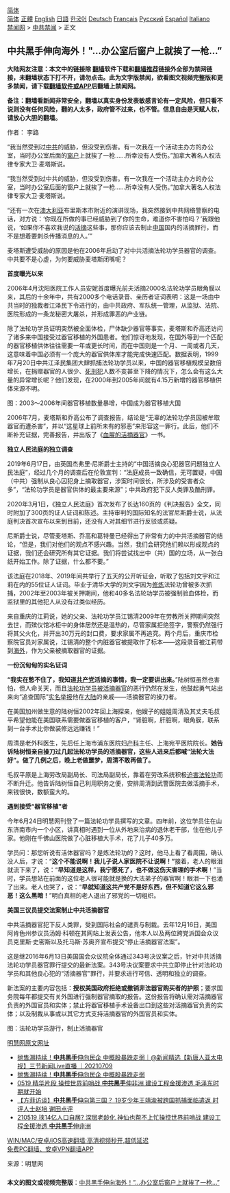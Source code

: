  <!-- 面包屑导航 --> <div class="breadcrumb"><!-- GTranslate: https://gtranslate.io/ -->  <div class="switcher notranslate">  <div class="selected">  <a href="#" onclick="return false;"> 简体</a>  </div>  <div class="option">  <a href="https://www.bannedbook.org" onclick="doGTranslate('zh-CN|zh-CN');jQuery('div.switcher div.selected a').html(jQuery(this).html());return false;" title="简体中文" class="nturl selected"> 简体</a>  <a href="https://www.bannedbook.org/zh-tw/" onclick="doGTranslate('zh-CN|zh-TW');jQuery('div.switcher div.selected a').html(jQuery(this).html());return false;" title="繁體中文" class="nturl"> 正體</a>  <a href="https://www.bannedbook.org/en/" onclick="doGTranslate('zh-CN|en');jQuery('div.switcher div.selected a').html(jQuery(this).html());return false;" title="English" class="nturl"> English</a>  <a href="https://www.bannedbook.org/ja/" onclick="doGTranslate('zh-CN|ja');jQuery('div.switcher div.selected a').html(jQuery(this).html());return false;" title="日本語" class="nturl"> 日語</a>  <a href="https://www.bannedbook.org/ko/" onclick="doGTranslate('zh-CN|ko');jQuery('div.switcher div.selected a').html(jQuery(this).html());return false;" title="한국어" class="nturl"> 한국어</a>  <a href="https://www.bannedbook.org/de/" onclick="doGTranslate('zh-CN|de');jQuery('div.switcher div.selected a').html(jQuery(this).html());return false;" title="Deutsch" class="nturl"> Deutsch</a>  <a href="https://www.bannedbook.org/fr/" onclick="doGTranslate('zh-CN|fr');jQuery('div.switcher div.selected a').html(jQuery(this).html());return false;" title="Français" class="nturl"> Français</a>  <a href="https://www.bannedbook.org/ru/" onclick="doGTranslate('zh-CN|ru');jQuery('div.switcher div.selected a').html(jQuery(this).html());return false;" title="Русский" class="nturl"> Русский</a>  <a href="https://www.bannedbook.org/es/" onclick="doGTranslate('zh-CN|es');jQuery('div.switcher div.selected a').html(jQuery(this).html());return false;" title="Español" class="nturl"> Español</a>  <a href="https://www.bannedbook.org/it/" onclick="doGTranslate('zh-CN|it');jQuery('div.switcher div.selected a').html(jQuery(this).html());return false;" title="Italiano" class="nturl"> Italiano</a>  </div>  </div>      <div class='breadcrumb-sub'><!-- Breadcrumb NavXT 6.3.0 --> <a href="https://www.bannedbook.org/" class="home">禁闻网</a> &gt; <a href="https://www.bannedbook.org/bnews/cbnews/" class="category">中共禁闻</a> &gt; 正文</div></div><h2>中共黑手伸向海外！"…办公室后窗户上就挨了一枪…”</h2> <p class="notice"><b>大陆网友注意：本文中的链接除 <a href="https://github.com/bannedbook/fanqiang" >翻墙</a>软件下载和<a href="https://github.com/killgcd/justmysocks/blob/master/README.md">翻墙推荐</a>链接外全部为禁网链接，未翻墙状态下打不开，请勿点击。此为文字版禁闻，欲看图文视频完整版和更多禁闻，请下载<a href="https://github.com/bannedbook/fanqiang">翻墙软件或APP</a>后翻墙上禁闻网。</p><p>备注：翻墙看新闻非常安全，翻墙以真实身份发表敏感言论有一定风险，但只看不说则没有任何风险，翻的人太多，政府管不过来，也不管。信息自由是天赋人权，请放心大胆的翻墙。</b></p>  <div class="entry"> <p>作者： 李路</p> <p id="summary">“我当然受到过<a href="https://www.bannedbook.org/bnews/tag/%e4%b8%ad%e5%85%b1/" class="st_tag internal_tag" rel="tag" title="标签 中共 下的日志">中共</a>的威胁，但没受到伤害。有一次我在一个活动主办方的办公室，当时办公室后面的<a href="https://www.bannedbook.org/bnews/tag/%E7%AA%97%E6%88%B7/" class="st_tag internal_tag" rel="tag" title="标签 窗户 下的日志">窗户</a>上就挨了一枪……所幸没有人受伤。”加拿大著名人权法律专家大卫·麦塔斯说。</p> <p>“我当然受到过中共的威胁，但没受到伤害。有一次我在一个活动主办方的办公室，当时办公室后面的窗户上就挨了一枪……所幸没有人受伤。”加拿大著名人权法律专家大卫·麦塔斯说。</p> <p>“还有一次在<a href="https://www.bannedbook.org/bnews/tag/%e6%be%b3%e5%a4%a7%e5%88%a9%e4%ba%9a/" class="st_tag internal_tag" rel="tag" title="标签 澳大利亚 下的日志">澳大利亚</a>布里斯本市附近的演讲现场，我突然接到中共网络警察的电话，对方说：‘你现在所做的事已经威胁到了你的生命，难道你不害怕吗？’我跟他说，‘如果你不喜欢我说的<a href="https://www.bannedbook.org/bnews/tag/%e6%b4%bb%e6%91%98/" class="st_tag internal_tag" rel="tag" title="标签 活摘 下的日志">活摘</a>这些事，那你应该去制止<span class='wp_keywordlink_affiliate'><a href="https://www.bannedbook.org/" title="中国" target="_blank">中国</a></span>国内的活摘罪行，而不是想着要刺杀传播消息的人。’”</p> <p>麦塔斯遭受威胁的原因是他在2006年启动了对中共活摘法轮功学员器官的调查。中共要不是心虚，为何要威胁麦塔斯闭嘴呢？</p> <p><strong>首度曝光以来</strong></p> <p>2006年4月沈阳医院工作人员安妮首度曝光前夫活摘2000名法轮功学员眼角膜以来，其后的十余年中，共有2000多个电话录音、亲历者证词表明：这是一场由中共当时的独裁者江泽民下令进行的，由中共政府、军队统一管理，从监狱、法院、医院形成的一条龙秘密大屠杀，并形成罪恶的产业链。</p> <p>除了法轮功学员证明突然被全面体检，尸体缺少器官等事实，麦塔斯和乔高还访问了诸多来中国接受过器官移植的外国患者。他们惊讶地发现，在国外等到一个匹配的器官移植供体往往需要一年或更长时间，而在中国则是一个月、一周或者几天，这意味着中国必须有一个庞大的器官供体库才能完成快速匹配。数据表明，1999年7月20日中共江泽民集团大肆抓捕法轮功学员以来，中国的器官移植规模呈数倍增长，在捐赠器官的人很少、<span class='wp_keywordlink'><a href="https://www.bannedbook.org/forum2/topic106.html" title="活摘器官：死刑犯撑不起中国器官移植市场上的蘑菇云" target="_blank">死刑犯</a></span>人数不变甚至下降的情况下，怎么会有这么大量的异常增长呢？他们发现，在2000年到2005年间就有4.15万新增的器官移植供体来源不明。</p>  <p>图：2003～2006年间器官移植数量暴增，中国成为器官移植大国</p> <p>2006年7月，麦塔斯和乔高公布了调查报告，结论是“无辜的法轮功学员因被牟取器官而遭杀害”，并以“这星球上前所未有的邪恶”来形容这一罪行。此后，他们不断补充证据，完善报告，并出版了《<span class='wp_keywordlink'><a href="https://www.bannedbook.org/forum2/topic1888.html" title="《血腥的活摘器官》" target="_blank">血腥的活摘器官</a></span>》一书。</p> <p><strong>独立人民法庭的独立调查</strong></p> <p>2019年6月17日，由英国杰弗里·尼斯爵士主持的“中国活摘良心犯器官问题独立人民法庭”，经过几个月的调查后在伦敦宣判：“法庭成员一致确信，无可置疑，中国（中共）强制从良心囚犯身上摘取器官，涉案时间很长，所涉及的受害者众多”，“法轮功学员是器官供体的最主要来源”；中共政府犯下反人类罪及酷刑罪。</p> <p>2020年3月1日，《独立人民法庭》首次发布了长达160页的《判决报告》全文，同时附加了300页的证人证词和陈述。主持审判的国际知名的法官尼斯爵士说，从法庭判决首次宣布以来到目前，还没有人对其细节进行反驳或质疑。</p> <p>尼斯爵士说，尽管麦塔斯、乔高和葛特曼已经得出了非常有力的中共活摘器官的结论，“但是，我们对他们的观点不感兴趣。当然，我们会研究他们赖以形成观点的证据，我们还会研究所有其它证据。我们将尝试找出中（共）国的立场，从一张白纸开始工作。除了证据，什么都不要。”</p> <p>该法庭在2018年、2019年间共举行了五天的公开听证会，听取了包括刘文宇和江莉在内的55位证人证词。毕业于清华大学的刘文宇因为<span class='wp_keywordlink'><a href="https://www.qi-gong.me/" title="气功修炼网" target="_blank">修炼</a></span>法轮功曾被多次抓捕，2002年至2003年被关押期间，他和40多名法轮功学员被强制验血体检，而监狱里的其他犯人从没有过类似经历。</p> <p>来自重庆的江莉说，她的父亲、法轮功学员江锡清2009年在劳教所关押期间突然去世，而殡仪馆冰柜中的身体居然还是温热的，尽管家属拒绝签字，警察仍然强行将其父火化，并开出30万元的封口费，要求家属不再追究。两个月后，重庆市检察院官员对家属说，江锡清的整个内脏器官被提取作了标本——这段录音被江莉带到<a href="https://www.bannedbook.org/bnews/tag/%E6%B5%B7%E5%A4%96/" class="st_tag internal_tag" rel="tag" title="标签 海外 下的日志">海外</a>，作为父亲被摘取器官的证据。</p>  <p><strong>一份沉甸甸的实名证词</strong></p> <p><strong>“我实在憋不住了，我知道<a href="https://www.bannedbook.org/bnews/tag/%e5%85%b1%e4%ba%a7%e5%85%9a/" class="st_tag internal_tag" rel="tag" title="标签 共产党 下的日志">共产党</a>活摘的事情，我一定要讲出来。</strong>”陆树恒虽然也害怕，但人命关天，而且<span class='wp_keywordlink'><a href="https://www.bannedbook.org/forum8/topic1519.html" title="美国智库独立调查：65000法轮功学员被活摘器官" target="_blank">法轮功学员被活摘器官</a></span>的恶行仍然在发生，他鼓起勇气站出来向“追查国际”<span class='wp_keywordlink'><a href="https://www.bannedbook.org/forum30/" title="我要举报贪官 网络举报贪污" target="_blank">实名举报</a></span>他在<span class='wp_keywordlink_affiliate'><a href="https://www.bannedbook.org/" title="大陆" target="_blank">大陆</a></span>的亲戚——活摘器官的操刀者。</p> <p>在美国加州做生意的陆树恒2002年回上海探亲，他嫂子的姐姐周清及其丈夫毛叔平希望他能在美国联系需要做器官移植的客户，“肾脏啊，肝脏啊，眼角膜，联系到一台手术比你做装修远远赚钱！”</p> <p>周清是老外科医生，先后任上海市浦东医院妇<a href="https://www.bannedbook.org/bnews/tag/%e4%ba%a7%e7%a7%91/" class="st_tag internal_tag" rel="tag" title="标签 产科 下的日志">产科</a>主任、上海宛平医院院长。<strong>她告诉陆树恒亲自操刀过几起法轮功学员的活摘器官，这些人进来后都喊“法轮大法好”。做了几例之后，晚上老做噩梦，周清不敢再做了。</strong></p> <p>毛叔平原是上海劳改局副局长、司法局副局长，靠着在劳改系统积极<span class='wp_keywordlink'><a href="https://www.bannedbook.org/forum11/topic278.html" title="评江泽民与中共相互利用迫害法轮功" target="_blank">迫害法轮功</a></span>而不断升迁。他告诉陆树恒自己利用职务之便，安排周清到武警医院去做活摘手术，来钱很快，数额蛮大的。</p> <p><strong>遇到接受“器官移植”者</strong></p> <p>今年6月24日明慧网刊登了一篇法轮功学员撰写的文章。四年前，这位学员住在山东济南市内一个小区，讲真相时遇到一位从外地来治病的退休老干部，住在他儿子家。他刚在千佛山医院做了心脏移植大手术，花了儿子40多万。</p> <p>学员问：那您听说有活体器官吗？是炼法轮功的？这时，他马上看了看周围，确认没人后，才说：“<strong>这个不能说啊！我儿子说人家医院不让说啊！”</strong>接着，老人的眼泪就流下来了，说：“<strong>早知道是这样，我宁愿死了，也不做这伤天害理的手术啊</strong>！”当时，学员想站在前面的这位老人很可能就是换的大法弟子的器官啊！眼泪一下也涌了出来。老人也哭了，说：“<strong>早就知道这共产党不是好东西，但不知道它这么邪恶！这么黑暗！</strong>”明白真相的老人退出了邪党的一切组织。</p>  <p><strong>美国三议员提交法案制止中共活摘器官</strong></p> <p>中共活摘器官犯下反人类罪，受到国际社会的谴责与制裁。去年12月16日，美国阿肯色州参议员汤姆·科顿在其网站上发表公告，他本人以及两位跨党派国会众议员克里斯·史密斯以及托马斯·苏奥齐宣布提交“停止活摘器官法案”。</p> <p>这是继2016年6月13日美国国会众议院全体通过343号决议案之后，针对中共活摘法轮功学员器官罪行提交的最新法案。343号决议案要求中共立即停止针对法轮功学员和其他良心犯的“活摘器官”罪行，并要求进行可信、透明和独立的调查。</p> <p>新法案的主要内容包括：<strong>授权美国政府拒绝或撤销非法器官购买者的护照</strong>；要求国务院每年都提交有关外国进行强制器官摘取的报告。这份报告将确认需对活摘器官负责的外国官员和实体；禁止将器官移植手术设备出口到这些对活摘器官负责的实体；以及制裁从事或以其它方式支持活摘器官的外国官员和实体。</p> <p>图：法轮功学员游行，制止活摘器官</p> <p><a href="https://www.minghui.org/mh/articles/2021/7/24/%E3%80%90720%E8%AF%84%E8%AE%BA%E3%80%91%E6%B4%BB%E6%91%98-%E8%B6%8A%E6%9D%A5%E8%B6%8A%E5%A4%9A%E7%9A%84%E8%AF%81%E6%8D%AE%E6%98%BE%E7%8E%B0-428316.html">明慧网原文网址</a></p> <ul class='op-related-articles' title='相关阅读'> <li><a href='https://www.bannedbook.org/bnews/bannedvideo/20210709/1583775.html' target='_blank'>抛售潮持续！<b>中共黑手</b>伸向民企 中概股暴跌走弱｜@新闻精选【新唐人亚太电视】三节新闻Live直播 ｜20210709</a></li> <li><a href='https://www.bannedbook.org/bnews/taiwannews/20210708/1583179.html' target='_blank'>抛售潮持续！<b>中共黑手</b>伸向民企 中概股暴跌走弱</a></li> <li><a href='https://www.bannedbook.org/bnews/bannedvideo/20210524/1552649.html' target='_blank'>0519 精华片段  操控世界前哨战  <b>中共黑手</b>伸非洲  建设工程金援渗透  毛泽东时期就开始</a></li> <li><a href='https://www.bannedbook.org/bnews/bannedvideo/20210523/1552035.html' target='_blank'>【方菲访谈】<b>中共黑手</b>伸向第三国？ 19岁少年王靖渝被跨国抓捕面临遣返 时评人士赵培 谢田点评</a></li> <li><a href='https://www.bannedbook.org/bnews/bannedvideo/20210519/1549694.html' target='_blank'>210519  挟14亿人口自居? 深层老龄化 神仙也帮不上忙操控世界前哨战 建设工程金援渗透 <b>中共黑手</b>伸非洲</a></li> </ul> <p class="texttj"> <a href="https://github.com/bannedbook/fanqiang/wiki/V2ray%E6%9C%BA%E5%9C%BA" target="_blank">WIN/MAC/安卓/iOS高速翻墙:高清视频秒开,超低延迟</a><br/> <a href="https://github.com/bannedbook/fanqiang/wiki/%E7%A6%81%E9%97%BB%E7%BD%91%E5%AE%89%E5%8D%93%E7%BF%BB%E5%A2%99%E6%96%B0%E9%97%BBAPP" target="_blank">免费PC翻墙、安卓VPN翻墙APP</a></p><p> 来源：明慧网 </p> <a name='sharetosocial'></a>  <div style="margin-bottom:5px;padding-bottom:5px;clear:both"> <div id="archive-pix-1" class="banner-ads"> <!-- AuctionX Display platform tag START --> <div id="26318x728x90x621x_ADSLOT2" clicktrack="%%CLICK_URL_ESC%%"></div> <!-- AuctionX Display platform tag END --> </div> <div id="archive-pix-2" class="banner-ads"> <!-- AuctionX Display platform tag START --> <div id="26315x300x250x621x_ADSLOT2" clicktrack="%%CLICK_URL_ESC%%"></div> <!-- AuctionX Display platform tag END --> </div> </div>  <div id="archive-pix-1" class="banner-ads"> <!-- AuctionX Display platform tag START --> <div id="26318x728x90x621x_ADSLOT3" clicktrack="%%CLICK_URL_ESC%%"></div> <!-- AuctionX Display platform tag END --> </div> <div><b>本文的图文或视频完整版</b>：<a href='https://www.bannedbook.org/bnews/cbnews/20210725/1593754.html'>中共黑手伸向海外！&#8221;…办公室后窗户上就挨了一枪…”</a></div>  </div><!--END ENTRY--> 